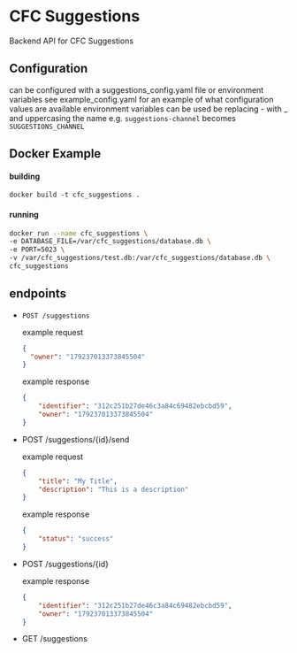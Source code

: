 # CFC Suggestions
Backend API for CFC Suggestions
## Configuration
can be configured with a suggestions_config.yaml file or environment variables 
see example_config.yaml for an example of what configuration values are available 
environment variables can be used be replacing - with _ and uppercasing the name
e.g.
`suggestions-channel` becomes `SUGGESTIONS_CHANNEL`

## Docker Example
#### building
`docker build -t cfc_suggestions .`

#### running
```bash
docker run --name cfc_suggestions \
-e DATABASE_FILE=/var/cfc_suggestions/database.db \
-e PORT=5023 \
-v /var/cfc_suggestions/test.db:/var/cfc_suggestions/database.db \
cfc_suggestions
```


## endpoints
- `POST /suggestions` 

    example request
    ```json
    {
      "owner": "179237013373845504"
    }
    ```
    example response
    ```json
    {
        "identifier": "312c251b27de46c3a84c69482ebcbd59",
        "owner": "179237013373845504"
    }
    ```
- POST /suggestions/{id}/send

    example request
    ```json
    {
        "title": "My Title",
        "description": "This is a description"
    }
    ```
    example response
    ```json
    {
        "status": "success"
    }
    ```
    
- POST /suggestions/{id}

    example response
    ```json
    {
        "identifier": "312c251b27de46c3a84c69482ebcbd59",
        "owner": "179237013373845504"
    }
    ```
    
- GET /suggestions
    
